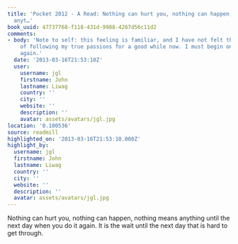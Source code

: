 ```yaml
---
title: 'Pocket 2012 - A Read: Nothing can hurt you, nothing can happen, nothing means
  anyt…'
book_uuid: 47737768-f118-431d-9988-4267d56c11d2
comments:
- body: 'Note to self: this feeling is familiar, and I have not felt this strength
    of following my true passions for a good while now. I must begin on the path once
    again.'
  date: '2013-03-16T21:53:10Z'
  user:
    username: jgl
    firstname: John
    lastname: Liwag
    country: ''
    city: ''
    website: ''
    description: ''
    avatar: assets/avatars/jgl.jpg
location: '0.100536'
source: readmill
highlighted_on: '2013-03-16T21:53:10.000Z'
highlight_by:
  username: jgl
  firstname: John
  lastname: Liwag
  country: ''
  city: ''
  website: ''
  description: ''
  avatar: assets/avatars/jgl.jpg
---
```


Nothing can hurt you, nothing can happen, nothing means anything until the next day when you do it again. It is the wait until the next day that is hard to get through.